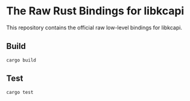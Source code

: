 # The Raw Rust Bindings for libkcapi

This repository contains the official raw low-level bindings for libkcapi.

## Build

```
cargo build
```

## Test

```
cargo test
```